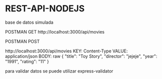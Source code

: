 # REST-API-NODEJS
base de datos simulada

POSTMAN GET
http://localhost:3000/api/movies

POSTMAN POST

http://localhost:3000/api/movies
KEY: Content-Type VALUE: application/json
BODY: raw
{
    "title": "Toy Story",
    "director": "jejeje",
    "year": "1991",
    "rating": "11"
}

para validar datos se puede utilizar express-validator